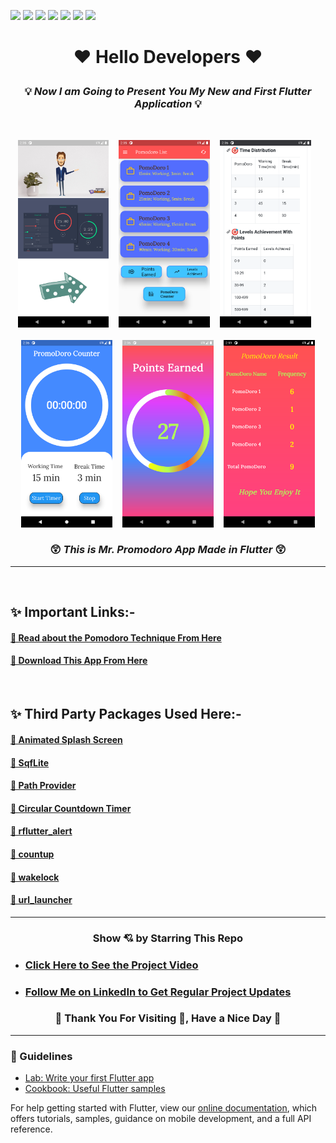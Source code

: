 ![](https://img.shields.io/badge/Programming_Language-Dart-blue.svg)
![](https://img.shields.io/badge/Software_Development_Kit(SDK)-Flutter-gold.svg)
![](https://img.shields.io/badge/Platform-Android_Studio-green.svg)
![](https://img.shields.io/badge/App-Android/IOS-yellow.svg)
![](https://img.shields.io/badge/Flutter_Version-1.22.6-brown.svg)
![](https://img.shields.io/badge/Dart_Version-2.10.5-orange.svg)
![](https://img.shields.io/badge/Status-Beta-green.svg)

<h1> <p align="center"> ❤️ Hello Developers ❤️ </p>

### <p align="center">  💡 _Now I am Going to Present You My New and First Flutter Application_ 💡 </p></h1>
<br/>
<p align="center">
<img src="About/1.png" height= "300" alt="welcome screen"> &nbsp&nbsp
<img src="About/2.png" height= "300" alt="welcome screen"> &nbsp&nbsp
<img src="About/3.png" height= "300" alt="welcome screen"> &nbsp&nbsp<br/><br/>
<img src="About/4.png" height= "300" alt="welcome screen"> &nbsp&nbsp
<img src="About/5.png" height= "300" alt="welcome screen"> &nbsp&nbsp
<img src="About/6.png" height= "300" alt="welcome screen">
</p>

###  <p align="center">😲 _This is Mr. Promodoro App Made in Flutter_ 😲</p>

***
<br/>

## 	✨ Important Links:-

#### [🎯 Read about the Pomodoro Technique From Here](https://en.wikipedia.org/wiki/Pomodoro_Technique)
#### [🎯 Download This App From Here](https://drive.google.com/file/d/16bR83d1arDhaURobsWal2UruwkebGtsI/view?usp=sharing)

<br/>

## 	✨ Third Party Packages Used Here:-
#### [🎯 Animated Splash Screen](https://pub.dev/packages/animated_splash_screen)
#### [🎯 SqfLite](https://pub.dev/packages/sqflite)
#### [🎯 Path Provider](https://pub.dev/packages/path_provider)
#### [🎯 Circular Countdown Timer](https://pub.dev/packages/circular_countdown_timer)
#### [🎯 rflutter_alert](https://pub.dev/packages/rflutter_alert)
#### [🎯 countup](https://pub.dev/packages/countup)
#### [🎯 wakelock](https://pub.dev/packages/wakelock)
#### [🎯 url_launcher](https://pub.dev/packages/url_launcher)

***

<h3 align="center">Show 💘 by Starring This Repo</h3>

- ### [Click Here to See the Project Video](https://www.youtube.com/channel/UCafv0dsb4Xp8sSWoKdmw5BQ)

- ### [Follow Me on LinkedIn to Get Regular Project Updates](https://www.linkedin.com/in/samarpan-dasgupta-4aa1061b0/ "LCO")

<h3 align="center"><b>🧡 Thank You For Visiting 🙏, Have a Nice Day 🧡</b></h3>

***

### 🎯 Guidelines

- [Lab: Write your first Flutter app](https://flutter.dev/docs/get-started/codelab)
- [Cookbook: Useful Flutter samples](https://flutter.dev/docs/cookbook)

For help getting started with Flutter, view our
[online documentation](https://flutter.dev/docs), which offers tutorials,
samples, guidance on mobile development, and a full API reference.
